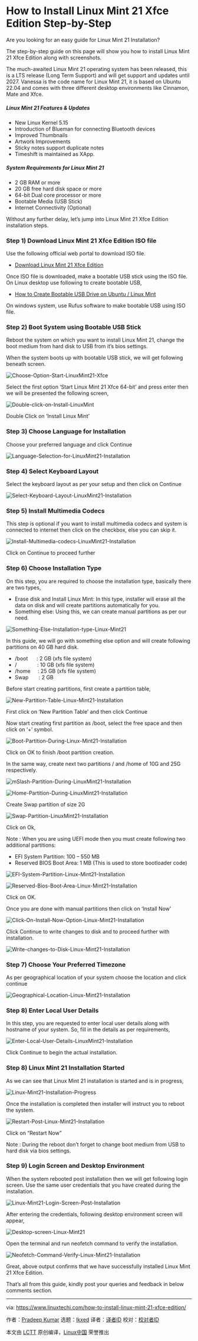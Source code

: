 [#]: subject: "How to Install Linux Mint 21 Xfce Edition Step-by-Step"
[#]: via: "https://www.linuxtechi.com/how-to-install-linux-mint-21-xfce-edition/"
[#]: author: "Pradeep Kumar https://www.linuxtechi.com/author/pradeep/"
[#]: collector: "lkxed"
[#]: translator: " "
[#]: reviewer: " "
[#]: publisher: " "
[#]: url: " "

How to Install Linux Mint 21 Xfce Edition Step-by-Step
======
Are you looking for an easy guide for Linux Mint 21 Installation?

The step-by-step guide on this page will show you how to install Linux Mint 21 Xfce Edition along with screenshots.

The much-awaited Linux Mint 21 operating system has been released, this is a LTS release (Long Term Support) and will get support and updates until 2027. Vanessa is the code name for Linux Mint 21, it is based on Ubuntu 22.04 and comes with three different desktop environments like Cinnamon, Mate and Xfce.

##### Linux Mint 21 Features & Updates

* New Linux Kernel 5.15
* Introduction of Blueman for connecting Bluetooth devices
* Improved Thumbnails
* Artwork Improvements
* Sticky notes support duplicate notes
* Timeshift is maintained as XApp.

##### System Requirements for Linux Mint 21

* 2 GB RAM or more
* 20 GB free hard disk space or more
* 64-bit Dual core processor or more
* Bootable Media (USB Stick)
* Internet Connectivity (Optional)

Without any further delay, let’s jump into Linux Mint 21 Xfce Edition installation steps.

### Step 1) Download Linux Mint 21 Xfce Edition ISO file

Use the following official web portal to download ISO file.

* [Download Linux Mint 21 Xfce Edition][1]

Once ISO file is downloaded, make a bootable USB stick using the ISO file. On Linux desktop use following to create bootable USB,

* [How to Create Bootable USB Drive on Ubuntu / Linux Mint][2]

On windows system, use Rufus software to make bootable USB using ISO file.

### Step 2) Boot System using Bootable USB Stick

Reboot the system on which you want to install Linux Mint 21, change the boot medium from hard disk to USB from it’s bios settings.

When the system boots up with bootable USB stick, we will get following beneath screen.

![Choose-Option-Start-LinuxMint21-Xfce][3]

Select the first option ‘Start Linux Mint 21 Xfce 64-bit’ and press enter then we will be presented the following screen,

![Double-click-on-Install-LinuxMint][4]

Double Click on ‘Install Linux Mint’

### Step 3) Choose Language for Installation

Choose your preferred language and click Continue

![Language-Selection-for-LinuxMint21-Installation][5]

### Step 4) Select Keyboard Layout

Select the keyboard layout as per your setup and then click on Continue

![Select-Keyboard-Layout-LinuxMint21-Installation][6]

### Step 5) Install Multimedia Codecs

This step is optional if you want to install multimedia codecs and system is connected to internet then click on the checkbox, else you can skip it.

![Install-Multimedia-codecs-LinuxMint21-Installation][7]

Click on Continue to proceed further

### Step 6) Choose Installation Type

On this step, you are required to choose the installation type, basically there are two types,

* Erase disk and Install Linux Mint: In this type, installer will erase all the data on disk and will create partitions automatically for you.
* Something else: Using this, we can create manual partitions as per our need.

![Something-Else-Installation-type-Linux-Mint21][8]

In this guide, we will go with something else option and will create following partitions on 40 GB hard disk.

* /boot      : 2 GB (xfs file system)
* /              : 10 GB (xfs file system)
* /home     : 25 GB (xfs file system)
* Swap       : 2 GB

Before start creating partitions, first create a partition table,

![New-Partition-Table-Linux-Mint21-Installation][9]

First click on ‘New Partition Table’ and then click Continue

Now start creating first partition as /boot, select the free space and then click on ‘+’ symbol.

![Boot-Partition-During-Linux-Mint21-Installation][10]

Click on OK to finish /boot partition creation.

In the same way, create next two partitions / and /home of 10G and 25G respectively.

![mSlash-Partition-During-LinuxMint21-Installation][11]

![Home-Partition-During-LinuxMint21-Installation][12]

Create Swap partition of size 2G

![Swap-Partition-LinuxMint21-Installation][13]

Click on Ok,

Note : When you are using UEFI mode then you must create following two additional partitions:

* EFI System Partition: 100 – 550 MB
* Reserved BIOS Boot Area: 1 MB (This is used to store bootloader code)

![EFI-System-Partition-Linux-Mint21-Installation][14]

![Reserved-Bios-Boot-Area-Linux-Mint21-Installation][15]

Click on OK.

Once you are done with manual partitions then click on ‘Install Now’

![Click-On-Install-Now-Option-Linux-Mint21-Installation][16]

Click Continue to write changes to disk and to proceed further with installation.

![Write-changes-to-Disk-Linux-Mint21-Installation][17]

### Step 7) Choose Your Preferred Timezone

As per geographical location of your system choose the location and click continue

![Geographical-Location-Linux-Mint21-Installation][18]

### Step 8) Enter Local User Details

In this step, you are requested to enter local user details along with hostname of your system. So, fill in the details as per requirements,

![Enter-Local-User-Details-LinuxMint21-Installation][19]

Click Continue to begin the actual installation.

### Step 8) Linux Mint 21 Installation Started

As we can see that Linux Mint 21 installation is started and is in progress,

![Linux-Mint21-Installation-Progress][20]

Once the installation is completed then installer will instruct you to reboot the system.

![Restart-Post-Linux-Mint21-Installation][21]

Click on “Restart Now”

Note : During the reboot don’t forget to change boot medium from USB to hard disk via bios settings.

### Step 9) Login Screen and Desktop Environment

When the system rebooted post installation then we will get following login screen. Use the same user credentials that you have created during the installation.

![Linux-Mint21-Login-Screen-Post-Installation][22]

After entering the credentials, following desktop environment screen will appear,

![Desktop-screen-Linux-Mint21][23]

Open the terminal and run neofetch command to verify the installation.

![Neofetch-Command-Verify-Linux-Mint21-Installation][24]

Great, above output confirms that we have successfully installed Linux Mint 21 Xfce Edition.

That’s all from this guide, kindly post your queries and feedback in below comments section.

--------------------------------------------------------------------------------

via: https://www.linuxtechi.com/how-to-install-linux-mint-21-xfce-edition/

作者：[Pradeep Kumar][a]
选题：[lkxed][b]
译者：[译者ID](https://github.com/译者ID)
校对：[校对者ID](https://github.com/校对者ID)

本文由 [LCTT](https://github.com/LCTT/TranslateProject) 原创编译，[Linux中国](https://linux.cn/) 荣誉推出

[a]: https://www.linuxtechi.com/author/pradeep/
[b]: https://github.com/lkxed
[1]: https://linuxmint.com/download.php
[2]: https://www.linuxtechi.com/create-bootable-usb-disk-dvd-ubuntu-linux-mint/
[3]: https://www.linuxtechi.com/wp-content/uploads/2022/08/Choose-Option-Start-LinuxMint21-Xfce.png
[4]: https://www.linuxtechi.com/wp-content/uploads/2022/08/Double-click-on-Install-LinuxMint.png
[5]: https://www.linuxtechi.com/wp-content/uploads/2022/08/Language-Selection-for-LinuxMint21-Installation.png
[6]: https://www.linuxtechi.com/wp-content/uploads/2022/08/Select-Keyboard-Layout-LinuxMint21-Installation.png
[7]: https://www.linuxtechi.com/wp-content/uploads/2022/08/Install-Multimedia-codecs-LinuxMint21-Installation.png
[8]: https://www.linuxtechi.com/wp-content/uploads/2022/08/Something-Else-Installation-type-Linux-Mint21.png
[9]: https://www.linuxtechi.com/wp-content/uploads/2022/08/New-Partition-Table-Linux-Mint21-Installation.png
[10]: https://www.linuxtechi.com/wp-content/uploads/2022/08/Boot-Partition-During-Linux-Mint21-Installation.png
[11]: https://www.linuxtechi.com/wp-content/uploads/2022/08/Slash-Partition-During-LinuxMint21-Installation.png
[12]: https://www.linuxtechi.com/wp-content/uploads/2022/08/Home-Partition-During-LinuxMint21-Installation.png
[13]: https://www.linuxtechi.com/wp-content/uploads/2022/08/Swap-Partition-LinuxMint21-Installation.png
[14]: https://www.linuxtechi.com/wp-content/uploads/2022/08/EFI-System-Partition-Linux-Mint21-Installation.png
[15]: https://www.linuxtechi.com/wp-content/uploads/2022/08/Reserved-Bios-Boot-Area-Linux-Mint21-Installation.png
[16]: https://www.linuxtechi.com/wp-content/uploads/2022/08/Click-On-Install-Now-Option-Linux-Mint21-Installation.png
[17]: https://www.linuxtechi.com/wp-content/uploads/2022/08/Write-changes-to-Disk-Linux-Mint21-Installation.png
[18]: https://www.linuxtechi.com/wp-content/uploads/2022/08/Geographical-Location-Linux-Mint21-Installation.png
[19]: https://www.linuxtechi.com/wp-content/uploads/2022/08/Enter-Local-User-Details-LinuxMint21-Installation.png
[20]: https://www.linuxtechi.com/wp-content/uploads/2022/08/Linux-Mint21-Installation-Progress.png
[21]: https://www.linuxtechi.com/wp-content/uploads/2022/08/Restart-Post-Linux-Mint21-Installation.png
[22]: https://www.linuxtechi.com/wp-content/uploads/2022/08/Linux-Mint21-Login-Screen-Post-Installation.png
[23]: https://www.linuxtechi.com/wp-content/uploads/2022/08/Desktop-screen-Linux-Mint21.png
[24]: https://www.linuxtechi.com/wp-content/uploads/2022/08/Neofetch-Command-Verify-Linux-Mint21-Installation.png
